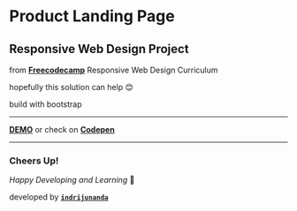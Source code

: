 # Product Landing Page

## Responsive Web Design Project

from **[Freecodecamp](https://www.freecodecamp.org/)** Responsive Web Design Curriculum

hopefully this solution can help 😊

build with bootstrap 

-------------------

**[DEMO](https://indrijunanda.github.io/productlandingpage-fcc/)** or check on **[Codepen](https://codepen.io/indrijunanda/pen/zgLzKV)**

-------------------

### Cheers Up!

*Happy Developing and Learning* 💪



developed by **[`indrijunanda`](https://indrijunanda.gitlab.io/)**